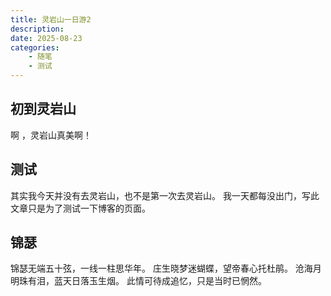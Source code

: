 ```yaml
---
title: 灵岩山一日游2
description:
date: 2025-08-23
categories:
    - 随笔
    - 测试
---
```


## 初到灵岩山
啊 ，灵岩山真美啊！

## 测试
其实我今天并没有去灵岩山，也不是第一次去灵岩山。
我一天都每没出门，写此文章只是为了测试一下博客的页面。
## 锦瑟
锦瑟无端五十弦，一线一柱思华年。
庄生晓梦迷蝴蝶，望帝春心托杜鹃。
沧海月明珠有泪，蓝天日落玉生烟。
此情可待成追忆，只是当时已惘然。